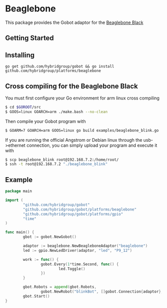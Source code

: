 # Beaglebone

This package provides the Gobot adaptor for the [Beaglebone Black](http://beagleboard.org/Products/BeagleBone+Black/)

## Getting Started

## Installing
```
go get github.com/hybridgroup/gobot && go install github.com/hybridgroup/platforms/beaglebone
```

## Cross compiling for the Beaglebone Black
You must first configure your Go environment for arm linux cross compiling

```bash
$ cd $GOROOT/src
$ GOOS=linux GOARCH=arm ./make.bash --no-clean
```

Then compile your Gobot program with
```bash
$ GOARM=7 GOARCH=arm GOOS=linux go build examples/beaglebone_blink.go
```

If you are running the official Angstrom or Debian linux through the usb->ethernet connection, you can simply upload your program and execute it with
``` bash
$ scp beaglebone_blink root@192.168.7.2:/home/root/
$ ssh -t root@192.168.7.2 "./beaglebone_blink"
```

## Example

```go
package main

import (
        "github.com/hybridgroup/gobot"
        "github.com/hybridgroup/gobot/platforms/beaglebone"
        "github.com/hybridgroup/gobot/platforms/gpio"
        "time"
)

func main() {
        gbot := gobot.NewGobot()

        adaptor := beaglebone.NewBeagleboneAdaptor("beaglebone")
        led := gpio.NewLedDriver(adaptor, "led", "P9_12")

        work := func() {
                gobot.Every(1*time.Second, func() {
                        led.Toggle()
                })
        }

        gbot.Robots = append(gbot.Robots,
                gobot.NewRobot("blinkBot", []gobot.Connection{adaptor}, []gobot.Device{led}, work))
        gbot.Start()
}
```